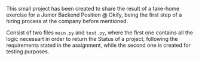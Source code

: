 This small project has been created to share the result of a take-home exercise for a Junior Backend Position @ Okify, being the first step of a hiring process at the company before mentioned.

Consist of two files `main.py` and `test.py`, where the first one contains all the logic necessart in order to return the Status of a project, following the requirements stated in the assignment, while the second one is created for testing purposes.
